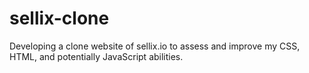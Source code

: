 # sellix-clone
Developing a clone website of sellix.io to assess and improve my CSS, HTML, and potentially JavaScript abilities.

